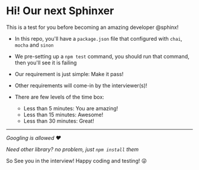 # Hi! Our next Sphinxer
This is a test for you before becoming an amazing developer @sphinx!

- In this repo, you'll have a `package.json` file that configured with `chai`, `mocha` and `sinon`
- We pre-setting up a `npm test` command, you should run that command, then you'll see it is failing
- Our requirement is just simple: Make it pass!
- Other requirements will come-in by the interviewer(s)!
- There are few levels of the time box:
    
    - Less than 5 minutes: You are amazing!
    - Less than 15 minutes: Awesome!
    - Less than 30 minutes: Great!

---
*Googling is allowed :heart:*

*Need other library? no problem, just `npm install` them*

So See you in the interview!
Happy coding and testing! :stuck_out_tongue_winking_eye:
